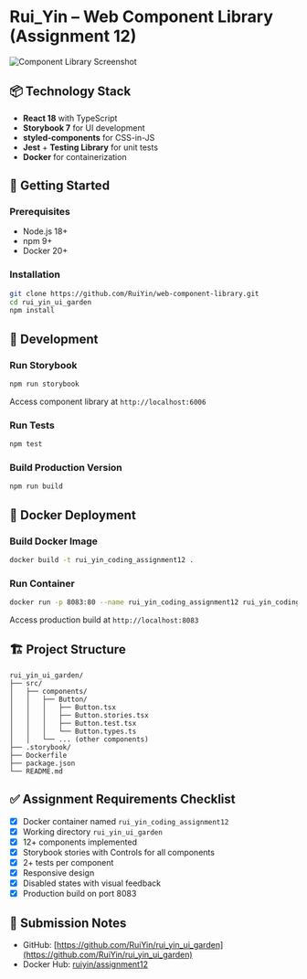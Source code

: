
# Rui_Yin – Web Component Library (Assignment 12)

![Component Library Screenshot](./storybook-screenshot.png)

## 📦 Technology Stack
- **React 18** with TypeScript
- **Storybook 7** for UI development
- **styled-components** for CSS-in-JS
- **Jest** + **Testing Library** for unit tests
- **Docker** for containerization

## 🚀 Getting Started

### Prerequisites
- Node.js 18+
- npm 9+
- Docker 20+

### Installation
```bash
git clone https://github.com/RuiYin/web-component-library.git
cd rui_yin_ui_garden
npm install
```

## 🔧 Development

### Run Storybook
```bash
npm run storybook
```
Access component library at `http://localhost:6006`

### Run Tests
```bash
npm test
```

### Build Production Version
```bash
npm run build
```

## 🐳 Docker Deployment

### Build Docker Image
```bash
docker build -t rui_yin_coding_assignment12 .
```

### Run Container
```bash
docker run -p 8083:80 --name rui_yin_coding_assignment12 rui_yin_coding_assignment12
```
Access production build at `http://localhost:8083`

## 🏗 Project Structure
```
rui_yin_ui_garden/
├── src/
│   ├── components/
│   │   ├── Button/
│   │   │   ├── Button.tsx
│   │   │   ├── Button.stories.tsx
│   │   │   ├── Button.test.tsx
│   │   │   └── Button.types.ts
│   │   └── ... (other components)
├── .storybook/
├── Dockerfile
├── package.json
└── README.md
```

## ✅ Assignment Requirements Checklist
- [x] Docker container named `rui_yin_coding_assignment12`
- [x] Working directory `rui_yin_ui_garden`
- [x] 12+ components implemented
- [x] Storybook stories with Controls for all components
- [x] 2+ tests per component
- [x] Responsive design
- [x] Disabled states with visual feedback
- [x] Production build on port 8083

## 📝 Submission Notes
- GitHub: [https://github.com/RuiYin/rui_yin_ui_garden](https://github.com/RuiYin/rui_yin_ui_garden)
- Docker Hub: [ruiyin/assignment12](https://hub.docker.com/r/ruiyin/assignment12)
```
